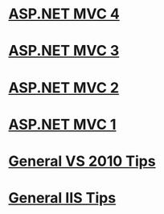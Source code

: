 # [ASP.NET MVC 4](mvc-4/toc.md)
# [ASP.NET MVC 3](mvc-3/toc.md)
# [ASP.NET MVC 2](mvc-2/toc.md)
# [ASP.NET MVC 1](mvc-1/toc.md)
# [General VS 2010 Tips](visual-studio-2010/toc.md)
# [General IIS Tips](iis/toc.md)
